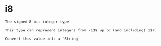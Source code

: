 # i8
`````{roto:type} i8
The signed 8-bit integer type

This type can represent integers from -128 up to (and including) 127.
`````


````{roto:function} to_string(x: i8) -> String
Convert this value into a `String`
````


